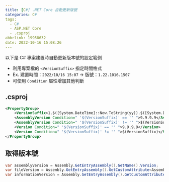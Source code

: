 ```yaml
---
title: [C#] .NET Core 自動更新版號
categories: C#
tags:
  - C#
  - ASP.NET Core
  - .csproj
abbrlink: 19958632
date: 2022-10-16 15:08:26
---
```


以下是 C# 專案建置時自動更新版本號的設定範例

* 利用專案檔的 `<VersionSuffix>` 指定時間格式
* Ex. 建置時間：`2022/10/16 15:07` -> 版號：`1.22.1016.1507`
* 可使用 `Condition` 屬性增加其他判斷

<!-- more -->

## .csproj

``` xml
<PropertyGroup>
    <VersionSuffix>1.$([System.DateTime]::Now.ToString(yy)).$([System.DateTime]::Now.ToString(MMdd)).$([System.DateTime]::Now.ToString(HHmm))</VersionSuffix>
    <AssemblyVersion Condition=" '$(VersionSuffix)' == '' ">9.9.9.9</AssemblyVersion>
    <AssemblyVersion Condition=" '$(VersionSuffix)' != '' ">$(VersionSuffix)</AssemblyVersion>
    <Version Condition=" '$(VersionSuffix)' == '' ">9.9.9.9</Version>
    <Version Condition=" '$(VersionSuffix)' != '' ">$(VersionSuffix)</Version>
</PropertyGroup>
```

## 取得版本號

``` csharp
var assemblyVersion = Assembly.GetEntryAssembly().GetName().Version;
var fileVersion = Assembly.GetEntryAssembly().GetCustomAttribute<AssemblyFileVersionAttribute>().Version;
var informationVersion = Assembly.GetEntryAssembly().GetCustomAttribute<AssemblyInformationalVersionAttribute>().InformationalVersion;
```
